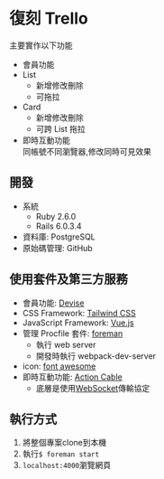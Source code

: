# 復刻 Trello
主要實作以下功能
- 會員功能
- List
  - 新增修改刪除
  - 可拖拉
- Card
  - 新增修改刪除
  - 可跨 List 拖拉
- 即時互動功能  
  同帳號不同瀏覽器,修改同時可見效果

## 開發
- 系統
  - Ruby 2.6.0
  - Rails 6.0.3.4
- 資料庫: PostgreSQL
- 原始碼管理: GitHub  

## 使用套件及第三方服務
- 會員功能: [Devise](https://github.com/heartcombo/devise)
- CSS Framework: [Tailwind CSS](https://tailwindcss.com/)
- JavaScript Framework: [Vue.js](https://stimulusjs.org)
- 管理 Procfile 套件: [foreman](https://github.com/ddollar/foreman)
  - 執行 web server
  - 開發時執行 webpack-dev-server
- icon: [font awesome](https://fontawesome.com/)
- 即時互動功能: [Action Cable](https://guides.rubyonrails.org/action_cable_overview.html)
  - 底層是使用[WebSocket](https://zh.wikipedia.org/wiki/WebSocket)傳輸協定

## 執行方式  
1. 將整個專案clone到本機
1. 執行`$ foreman start`
1. `localhost:4000`瀏覽網頁
